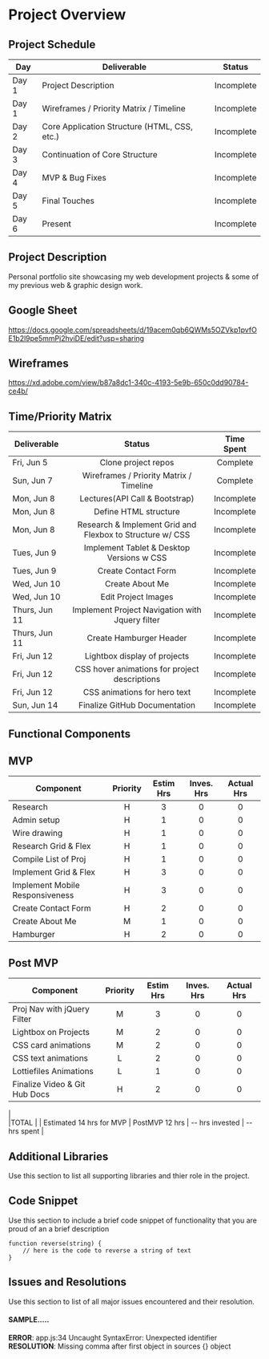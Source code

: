# Project Overview

## Project Schedule

|  Day | Deliverable | Status
|---|---| ---|
|Day 1| Project Description | Incomplete
|Day 1| Wireframes / Priority Matrix / Timeline | Incomplete
|Day 2| Core Application Structure (HTML, CSS, etc.) | Incomplete
|Day 3| Continuation of Core Structure | Incomplete
|Day 4| MVP & Bug Fixes | Incomplete
|Day 5| Final Touches | Incomplete
|Day 6| Present | Incomplete


## Project Description

Personal portfolio site showcasing my web development projects & some of my previous web & graphic design work.

## Google Sheet

https://docs.google.com/spreadsheets/d/19acem0qb6QWMs5OZVkp1pvfOE1b2l9pe5mmPj2hviDE/edit?usp=sharing

## Wireframes

https://xd.adobe.com/view/b87a8dc1-340c-4193-5e9b-650c0dd90784-ce4b/

## Time/Priority Matrix 

|Deliverable	| Status	| Time Spent |
| --- | :---: |  :---: | 
| Fri, Jun 5 | Clone project repos	| Complete 	| .5 hr |
| Sun, Jun 7 | Wireframes / Priority Matrix / Timeline	| Complete	| 2 hrs |
| Mon, Jun 8 | Lectures(API Call & Bootstrap)	| Incomplete | 2 hrs |
| Mon, Jun 8 | Define HTML structure	| Incomplete | 1 hrs |
| Mon, Jun 8 | Research & Implement Grid and Flexbox to Structure w/ CSS | Incomplete | 3 hrs |	
| Tues, Jun 9 | Implement Tablet & Desktop Versions w CSS | Incomplete | 3 hrs |		
| Tues, Jun 9 | Create Contact Form	| Incomplete | 3 hrs |
| Wed, Jun 10 | Create About Me	 | Incomplete | 1 hrs |	
| Wed, Jun 10 | Edit Project Images	| Incomplete | 2 hrs |
| Thurs, Jun 11 | Implement Project Navigation with Jquery filter | Incomplete | 7 hrs |
| Thurs, Jun 11 | Create Hamburger Header | Incomplete  | 3 hrs |		
| Fri, Jun 12 | Lightbox display of projects	 | Incomplete | 2 hr |
| Fri, Jun 12 | CSS hover animations for project descriptions	 | Incomplete | 2 hr |
| Fri, Jun 12 | CSS animations for hero text	 | Incomplete | 2 hr |
 Sun, Jun 14 | Finalize GitHub Documentation  | Incomplete | 2 hrs |		

## Functional Components

## MVP

| Component | Priority	| Estim Hrs |	Inves. Hrs	| Actual Hrs|
| --- | :---: |  :---: | :---: | :---: |
| Research |	H	| 3	| 0 |	0 |
| Admin setup	| H	| 1	| 0	| 0 |
| Wire drawing	| H 	| 1	| 0	| 0 |
| Research Grid & Flex 	| H	| 1	| 0	| 0 |
| Compile List of Proj	| H	| 1	| 0 | 0 |
| Implement Grid & Flex	| H	| 3	| 0 | 0 |
| Implement Mobile Responsiveness	| H	| 3 | 0 | 0 |		
| Create Contact Form	| H |	2 | 0 | 0 |	
| Create About Me	| M |	1 | 0 | 0 |	
| Hamburger	| H |	2 | 0 | 0 |

## Post MVP

| Component | Priority	| Estim Hrs |	Inves. Hrs	| Actual Hrs|
| --- | :---: |  :---: | :---: | :---: |
| Proj Nav with jQuery Filter	| M |	3 | 0 | 0 |
| Lightbox on Projects	| M |	2 | 0 | 0 |		
| CSS card animations	| M |	2 | 0 | 0 |		
| CSS text animations	| L |	2 | 0 | 0 |			
| Lottiefiles Animations	| L |	1 | 0 | 0 |	
| Finalize Video & Git Hub Docs	| H |	2 | 0 | 0 |	
|				
|TOTAL |	| Estimated 14 hrs for MVP | PostMVP 12 hrs	| -- hrs invested |	-- hrs spent | 

## Additional Libraries
 Use this section to list all supporting libraries and thier role in the project. 

## Code Snippet

Use this section to include a brief code snippet of functionality that you are proud of an a brief description  

```
function reverse(string) {
	// here is the code to reverse a string of text
}
```

## Issues and Resolutions
 Use this section to list of all major issues encountered and their resolution.

#### SAMPLE.....
**ERROR**: app.js:34 Uncaught SyntaxError: Unexpected identifier                                
**RESOLUTION**: Missing comma after first object in sources {} object
